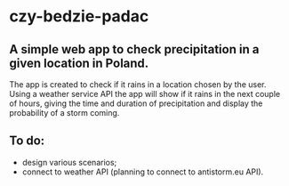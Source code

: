 # czy-bedzie-padac

A simple web app to check precipitation in a given location in Poland. 
---
The app is created to check if it rains in a location chosen by the user. Using a weather service API the app will show if it rains in the next couple of hours, giving the time and duration of precipitation and display the probability of a storm coming. 

## To do:
* design various scenarios;
* connect to weather API (planning to connect to antistorm.eu API). 
